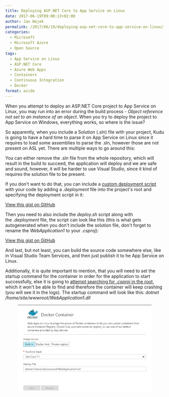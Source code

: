 ```yaml
---
title: Deploying ASP.NET Core to App Service on Linux
date: 2017-06-19T09:00:13+02:00
author: Jan Hajek
permalink: /2017/06/19/deploying-asp-net-core-to-app-service-on-linux/
categories:
  - Microsoft
  - Microsoft Azure
  - Open Source
tags:
  - App Service on Linux
  - ASP.NET Core
  - Azure Web Apps
  - Containers
  - Continuous Integration
  - Docker
format: aside
---
```


<p>When you attempt to deploy an ASP.NET Core project to App Service on Linux, you may run into an error during the build process -&nbsp;<em>Object reference not set to an instance of an object</em>. When you try to deploy the project to App Service on Windows, everything works, so where is the issue?</p>

<!--more-->

<p>So apparently, when you include a Solution (<em>.sln</em>) file with your project, Kudu is going to have a hard time to parse it on App Service on Linux since it requires to load some assemblies to parse the .sln, however those are not present on ASL yet. There are multiple ways to go around this:</p>

<p>You can either remove the .sln file from the whole repository, which will result in the build to succeed, the application will deploy and we are safe and sound, however, it will be harder to use Visual Studio, since it kind of requires the solution file to be present.</p>

<p>If you don't want to do that, you can include a <a href="https://github.com/projectkudu/kudu/wiki/Custom-Deployment-Script">custom deployment script</a> with your code by adding a&nbsp;<em>.deployment</em> file into the project's root and specifying the deployment script in it:</p>
<div class="wp-block-coblocks-gist"><script src="https://gist.github.com/hajekj/17ab3a7a18b1ad545ff000252dc35451.js?file=327-1.ini"></script><noscript><a href="https://gist.github.com/hajekj/17ab3a7a18b1ad545ff000252dc35451#file-327-1-ini">View this gist on GitHub</a></noscript></div>

<p>Then you need to also include the&nbsp;<em>deploy.sh</em> script along with the&nbsp;<em>.deployment</em> file, the script can look like this (this is what gets autogenerated when you don't include the solution file, don't forget to rename the&nbsp;<em>WebApplication1</em> to your&nbsp;<em>.csproj</em>):</p>
<div class="wp-block-coblocks-gist"><script src="https://gist.github.com/hajekj/17ab3a7a18b1ad545ff000252dc35451.js?file=327-2.sh"></script><noscript><a href="https://gist.github.com/hajekj/17ab3a7a18b1ad545ff000252dc35451#file-327-2-sh">View this gist on GitHub</a></noscript></div>

<p>And last, but not least, you can build the source code somewhere else, like in Visual Studio Team Services, and then just publish it to he App Service on Linux.</p>

<p>Additionally, it is quite important to mention, that you will need to set the startup command for the container in order for the application to start successfully, else it is going to <a href="https://github.com/Azure-App-Service/dotnetcore/blob/master/1.1/init_container.sh#L13">attempt searching for&nbsp;<em>.csproj</em> in the root</a>, which it won't be able to find and therefore the container will keep crashing (you will see it in the logs). The startup command will look like this:&nbsp;<em>dotnet /home/site/wwwroot/WebApplication1.dll</em></p>
<figure class="wp-block-image"><img src="/uploads/2017/06/startupcommand_dotnetcore.png" alt="startupcommand_dotnetcore" class="wp-image-359"/></figure>
<!-- /wp:image -->
